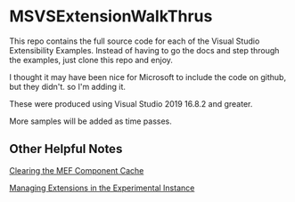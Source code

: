 # MSVSExtensionWalkThrus
This repo contains the full source code for each of the Visual Studio Extensibility Examples.  Instead of having to go the docs and step through the examples, just clone this repo and enjoy.

I thought it may have been nice for Microsoft to include the code on github, but they didn't. so I'm adding it.

These were produced using Visual Studio 2019 16.8.2 and greater.

More samples will be added as time passes.

## Other Helpful Notes

[Clearing the MEF Component Cache](Component-cache.md)

[Managing Extensions in the Experimental Instance](managing-extensions.md)


